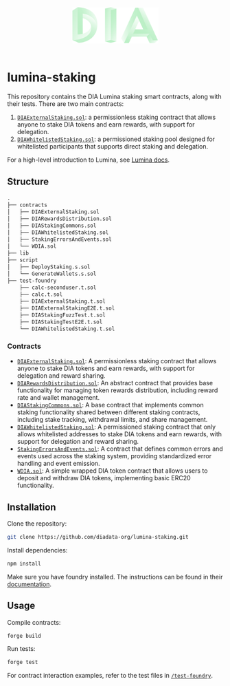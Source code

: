 <p align="center">
    <img src="./assets/DIA_logo.png" alt="Dia logo" width="200" height="auto" style="padding: 20px;">
</p>

# lumina-staking

This repository contains the DIA Lumina staking smart contracts, along with their tests. There are two main contracts:

1. [`DIAExternalStaking.sol`](./contracts/DIAExternalStaking.sol): a permissionless staking contract that allows anyone to stake DIA tokens and earn rewards, with support for delegation.
2. [`DIAWhitelistedStaking.sol`](./contracts/DIAWhitelistedStaking.sol): a permissioned staking pool designed for whitelisted participants that supports direct staking and delegation.

For a high-level introduction to Lumina, see [Lumina docs](https://docs.diadata.org/).

## Structure

```
.
├── contracts
│   ├── DIAExternalStaking.sol
│   ├── DIARewardsDistribution.sol
│   ├── DIAStakingCommons.sol
│   ├── DIAWhitelistedStaking.sol
│   ├── StakingErrorsAndEvents.sol
│   └── WDIA.sol
├── lib
├── script
│   ├── DeployStaking.s.sol
│   └── GenerateWallets.s.sol
├── test-foundry
    ├── calc-seconduser.t.sol
    ├── calc.t.sol
    ├── DIAExternalStaking.t.sol
    ├── DIAExternalStakingE2E.t.sol
    ├── DIAStakingFuzzTest.t.sol
    ├── DIAStakingTestE2E.t.sol
    └── DIAWhitelistedStaking.t.sol
```

### Contracts

- [`DIAExternalStaking.sol`](./contracts/DIAExternalStaking.sol): A permissionless staking contract that allows anyone to stake DIA tokens and earn rewards, with support for delegation and reward sharing.
- [`DIARewardsDistribution.sol`](./contracts/DIARewardsDistribution.sol): An abstract contract that provides base functionality for managing token rewards distribution, including reward rate and wallet management.
- [`DIAStakingCommons.sol`](./contracts/DIAStakingCommons.sol): A base contract that implements common staking functionality shared between different staking contracts, including stake tracking, withdrawal limits, and share management.
- [`DIAWhitelistedStaking.sol`](./contracts/DIAWhitelistedStaking.sol): A permissioned staking contract that only allows whitelisted addresses to stake DIA tokens and earn rewards, with support for delegation and reward sharing.
- [`StakingErrorsAndEvents.sol`](./contracts/StakingErrorsAndEvents.sol): A contract that defines common errors and events used across the staking system, providing standardized error handling and event emission.
- [`WDIA.sol`](./contracts/WDIA.sol): A simple wrapped DIA token contract that allows users to deposit and withdraw DIA tokens, implementing basic ERC20 functionality.

## Installation

Clone the repository:

```bash
git clone https://github.com/diadata-org/lumina-staking.git
```

Install dependencies:

```bash
npm install
```

Make sure you have foundry installed. The instructions can be found in their [documentation](https://book.getfoundry.sh/getting-started/installation).

## Usage

Compile contracts:

```bash
forge build
```

Run tests:

```bash
forge test
```

For contract interaction examples, refer to the test files in [`/test-foundry`](./test-foundry/).
